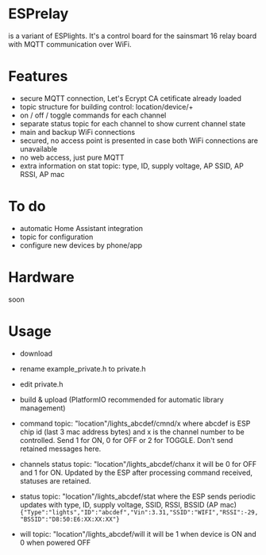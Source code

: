 # ESPrelay

is a variant of ESPlights. It's a control board for the sainsmart 16 relay board with MQTT communication over WiFi.

# Features

- secure MQTT connection, Let's Ecrypt CA cetificate already loaded
- topic structure for building control: location/device/+
- on / off / toggle commands for each channel
- separate status topic for each channel to show current channel state
- main and backup WiFi connections
- secured, no access point is presented in case both WiFi connections are unavailable
- no web access, just pure MQTT
- extra information on stat topic: type, ID, supply voltage, AP SSID, AP RSSI, AP mac

# To do

- automatic Home Assistant integration
- topic for configuration
- configure new devices by phone/app

# Hardware

soon

# Usage
- download
- rename example_private.h to private.h
- edit private.h
- build & upload (PlatformIO recommended for automatic library management)

- command topic: "location"/lights_abcdef/cmnd/x where abcdef is ESP chip id (last 3 mac address bytes) and x is the channel number to be controlled. Send 1 for ON, 0 for OFF or 2 for TOGGLE. Don't send retained messages here.
- channels status topic: "location"/lights_abcdef/chanx it will be 0 for OFF and 1 for ON. Updated by the ESP after processing command received, statuses are retained.
- status topic: "location"/lights_abcdef/stat where the ESP sends periodic updates with type, ID, supply voltage, SSID, RSSI, BSSID (AP mac)
<code>{"Type":"lights","ID":"abcdef","Vin":3.31,"SSID":"WIFI","RSSI":-29,"BSSID":"D8:50:E6:XX:XX:XX"}</code>
- will topic: "location"/lights_abcdef/will it will be 1 when device is ON and 0 when powered OFF